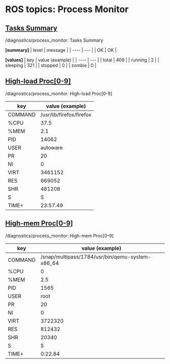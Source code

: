 # ROS topics: Process Monitor

## <u>Tasks Summary</u>
/diagnostics/process_monitor: Tasks Summary

<b>[summary]</b>
| level | message |
| ---- | --- |
| OK | OK |

<b>[values]</b>
| key | value (example) |
| ---- | --- |
| total | 409 |
| running | 2 |
| sleeping | 321 |
| stopped | 0 |
| zombie | 0 |

## <u>High-load Proc[0-9]</u>
/diagnostics/process_monitor: High-load Proc[0-9]

| key | value (example) |
| ---- | --- |
| COMMAND | /usr/lib/firefox/firefox |
| %CPU | 37.5 |
| %MEM | 2.1 |
| PID | 14062 |
| USER | autoware |
| PR | 20 |
| NI | 0 |
| VIRT | 3461152 |
| RES | 669052 |
| SHR | 481208 |
| S | S |
| TIME+ | 23:57.49 |

## <u>High-mem Proc[0-9]</u>
/diagnostics/process_monitor: High-mem Proc[0-9]

| key | value (example) |
| ---- | --- |
| COMMAND | /snap/multipass/1784/usr/bin/qemu-system-x86_64 |
| %CPU | 0 |
| %MEM | 2.5 |
| PID | 1565 |
| USER | root |
| PR | 20 |
| NI | 0 |
| VIRT | 3722320 |
| RES | 812432 |
| SHR | 20340 |
| S | S |
| TIME+ | 0:22.84 |
